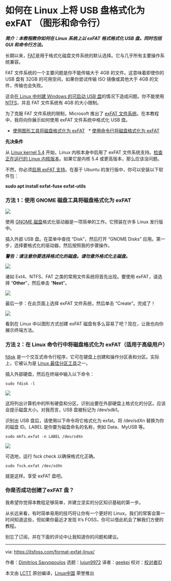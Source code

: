 [#]: collector: (lujun9972)
[#]: translator: (geekpi)
[#]: reviewer: ( )
[#]: publisher: ( )
[#]: url: ( )
[#]: subject: (How to Format a USB Disk as exFAT on Linux [Graphically and Command Line])
[#]: via: (https://itsfoss.com/format-exfat-linux/)
[#]: author: (Dimitrios Savvopoulos https://itsfoss.com/author/dimitrios/)

如何在 Linux 上将 USB 盘格式化为 exFAT （图形和命令行）
======

_**简介：本教程教你如何在 Linux 系统上以 exFAT 格式格式化 USB 盘。同时包括 GUI 和命令行方法。**_

长期以来，[FAT][1]是用于格式化磁盘文件系统的默认选择。它与几乎所有主要操作系统兼容。

FAT 文件系统的一个主要问题是你不能传输大于 4GB 的文件。这意味着即使你的 USB 盘有 32GB 的可用空间，如果你尝试传输 ISO 镜像或其他大于 4GB 的文件，传输也会失败。

这会[在 Linux 中创建 Windows 的可启动 USB 盘][2]的情况下造成问题。你不能使用 [NTFS][3]，并且 FAT 文件系统有 4GB 的大小限制。

为了克服 FAT 文件系统的限制，Microsoft 推出了 [exFAT 文件系统][4]。在本教程中，我将向你展示如何使用 exFAT 文件系统中格式化 USB 盘。


  * [使用图形工具将磁盘格式化为 exFAT][5]
  * [使用命令行将磁盘格式化为 exFAT][6]



**先决条件**

从 [Linux kernel 5.4][7] 开始，Linux 内核本身中启用了 exFAT 文件系统支持。[检查正在运行的 Linux 内核版本][8]。如果它是内核 5.4 或更高版本，那么应该没问题。

不然，你必须[启用 exFAT 支持][9]。在基于 Ubuntu 的发行版中，你可以安装以下软件包：

**sudo apt install exfat-fuse exfat-utils**

### 方法 1：使用 GNOME 磁盘工具将磁盘格式化为 exFAT

![][10]

使用 [GNOME 磁盘][11]格式化驱动器是一项简单的工作。它预装在许多 Linux 发行版中。

插入外部 USB 盘。在菜单中查找 “Disk”，然后打开 “GNOME Disks” 应用。第一步，选择要格式化的驱动器，然后按照我的步骤操作。

_**警告：请注意你要选择格式化的磁盘。请勿意外格式化主磁盘。**_

![][12]

诸如 Ext4、NTFS、FAT 之类的常用文件系统将首先出现。要使用 exFAT，请选择 “**Other**”，然后单击 “**Next**”。

![][13]

最后一步：在此页面上选择 exFAT 文件系统，然后单击 “Create”。完成了！

![][14]

看到在 Linux 中以图形方式创建 exFAT 磁盘有多么容易了吧？现在，让我也向你展示终端方法。

### 方法 2：在 Linux 命令行中将磁盘格式化为 exFAT（适用于高级用户）

[fdisk][15] 是一个交互式命令行程序，它可在硬盘上创建和操作分区表和分区。实际上，它被认为是 [Linux 最佳分区工具][16]之一。

插入外部硬盘，然后在终端中输入以下命令：

```
sudo fdisk -l
```

![][17]

这将列出计算机中的所有硬盘和分区。识别出要在外部硬盘上格式化的分区。应该会提示磁盘大小。对我而言，USB 盘被标记为 /dev/sdb1。

识别出 USB 盘后，请使用以下命令将它格式化为 exfat。将 /dev/sdXn 替换为你的磁盘 ID。LABEL 是你要为磁盘命名的名称，例如 Data、MyUSB 等。

```
sudo mkfs.exfat -n LABEL /dev/sdXn
```

![][18]

可选地，运行 fsck check 以确保格式化正确。

```
sudo fsck.exfat /dev/sdXn
```

就是这样。享受 exFAT 盘吧。

### 你是否成功创建了exFAT 盘？

我希望你觉得本教程足够简单，并建立坚实的分区知识基础的第一步。

从长远来看，有时简单易用的技巧将让你有一个更好的 Linux。我们的常客会第一时间知道这些，但如果你最近才发现 It’s FOSS，你可以借此机会了解我们方便的教程。

别忘了订阅，并在下面的评论中让我知道你的问题和建议。

--------------------------------------------------------------------------------

via: https://itsfoss.com/format-exfat-linux/

作者：[Dimitrios Savvopoulos][a]
选题：[lujun9972][b]
译者：[geekpi](https://github.com/geekpi)
校对：[校对者ID](https://github.com/校对者ID)

本文由 [LCTT](https://github.com/LCTT/TranslateProject) 原创编译，[Linux中国](https://linux.cn/) 荣誉推出

[a]: https://itsfoss.com/author/dimitrios/
[b]: https://github.com/lujun9972
[1]: https://en.wikipedia.org/wiki/File_Allocation_Table
[2]: https://itsfoss.com/bootable-windows-usb-linux/
[3]: https://en.wikipedia.org/wiki/NTFS
[4]: https://en.wikipedia.org/wiki/ExFAT
[5]: tmp.YPwoWNgq9W#graphical-method
[6]: tmp.YPwoWNgq9W#command-line
[7]: https://itsfoss.com/linux-kernel-5-4/
[8]: https://itsfoss.com/find-which-kernel-version-is-running-in-ubuntu/
[9]: https://itsfoss.com/mount-exfat/
[10]: https://i0.wp.com/itsfoss.com/wp-content/uploads/2020/05/format-exfat-linux.jpg?ssl=1
[11]: https://wiki.gnome.org/Apps/Disks
[12]: https://i1.wp.com/itsfoss.com/wp-content/uploads/2020/05/1.-gnome-disks-2.png?ssl=1
[13]: https://i0.wp.com/itsfoss.com/wp-content/uploads/2020/05/2.-gnome-disks.jpg?ssl=1
[14]: https://i0.wp.com/itsfoss.com/wp-content/uploads/2020/05/3.-gnome-disks.jpg?ssl=1
[15]: https://www.tldp.org/HOWTO/Partition/fdisk_partitioning.html
[16]: https://itsfoss.com/partition-managers-linux/
[17]: https://i2.wp.com/itsfoss.com/wp-content/uploads/2020/05/sudo-fdisk-l-1.jpg?ssl=1
[18]: https://i1.wp.com/itsfoss.com/wp-content/uploads/2020/05/sdXn.jpg?ssl=1
